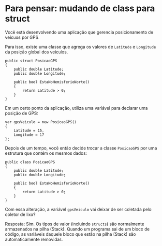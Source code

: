 ﻿# Para pensar: mudando de class para struct

Você está desenvolvendo uma aplicação que gerencia posicionamento de veícuos por GPS.

Para isso, existe uma classe que agrega os valores de `Latitude` e `Longitude` da posição global dos veículos.

	
```
public struct PosicaoGPS
{
	public double Latitude;
	public double Longitude;

	public bool EstaNoHemisferioNorte()
	{
		return Latitude > 0;
	}
}
```

Em um certo ponto da aplicação, utiliza uma variável para declarar uma posição de GPS:

``` 
var gpsVeiculo = new PosicaoGPS()
{
	Latitude = 15,
	Longitude = 17
};
```

Depois de um tempo, você então decide trocar a classe `PosicaoGPS` por uma estrutura que contém os mesmos dados:

```	
public class PosicaoGPS
{
	public double Latitude;
	public double Longitude;

	public bool EstaNoHemisferioNorte()
	{
		return Latitude > 0;
	}
}
```	

Com essa alteração, a variável `gpsVeiculo` vai deixar de ser coletada pelo coletor de lixo?

Resposta:
Sim. Os tipos de valor (incluindo `structs`) são normalmente armazenados na pilha (Stack).
Quando um programa sai de um bloco de código, as variáveis daquele bloco que estão na pilha (Stack) são automaticamente removidas.
